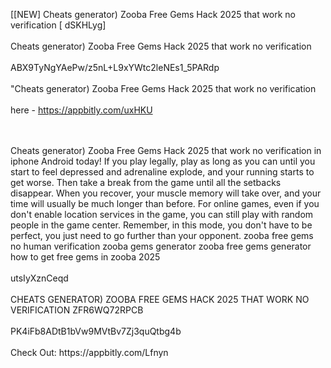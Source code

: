 [[NEW] Cheats generator) Zooba Free Gems Hack 2025 that work no verification [ dSKHLyg]
<br>
<br>Cheats generator) Zooba Free Gems Hack 2025 that work no verification
<br>
<br>ABX9TyNgYAePw/z5nL+L9xYWtc2leNEs1_5PARdp
<br>
<br>"Cheats generator) Zooba Free Gems Hack 2025 that work no verification
<br>
<br>here - https://appbitly.com/uxHKU

<br>
<br>Cheats generator) Zooba Free Gems Hack 2025 that work no verification in iphone Android today! If you play legally, play as long as you can until you start to feel depressed and adrenaline explode, and your running starts to get worse. Then take a break from the game until all the setbacks disappear. When you recover, your muscle memory will take over, and your time will usually be much longer than before. For online games, even if you don't enable location services in the game, you can still play with random people in the game center. Remember, in this mode, you don't have to be perfect, you just need to go further than your opponent. zooba free gems no human verification zooba gems generator zooba free gems generator how to get free gems in zooba 2025
<br>
<br>utsIyXznCeqd
<br>
<br>CHEATS GENERATOR) ZOOBA FREE GEMS HACK 2025 THAT WORK NO VERIFICATION ZFR6WQ72RPCB
<br>
<br>PK4iFb8ADtB1bVw9MVtBv7Zj3quQtbg4b
<br>
<br>Check Out: https://appbitly.com/Lfnyn
<br>
